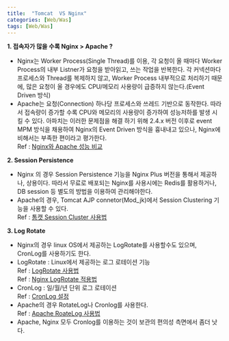 ```yaml
---
title:  "Tomcat  VS Nginx"
categories: [Web/Was]
tags: [Web/Was]
---
```


**1. 접속자가 많을 수록 Nginx > Apache ?**
- Nginx는 Worker Process(Single Thread)를 이용, 각 요청이 올 때마다 Worker Process의 내부 Listner가 요청을 받아읽고, 쓰는 작업을 반복한다.  각 커넥션마다 프로세스와 Thread를 복제하지 않고, Worker Process 내부적으로 처리하기 때문에, 많은 요청이 올 경우에도 CPU/메모리 사용량이 급증하지 않는다.(Event Driven 방식)   
- Apache는 요청(Connection) 하나당 프로세스와 쓰레드 기반으로 동작한다. 따라서 접속량이 증가할 수록 CPU와 메모리의 사용량이 증가하여 성능저하를 발생 시킬 수 있다.  아파치는 이러한 문제점을 해결 하기 위해 2.4.x 버전 이후로 event MPM 방식을 채용하여 Nginx의 Event Driven 방식을 흉내내고 있으나, Nginx에 비해서는 부족한 편이라고 평가한다.  
Ref : [Nginx와 Apache 성능 비교](http://blog.naver.com/PostView.nhn?blogId=tmondev&logNo=220737182315&redirect=Dlog&widgetTypeCall=true)  
 
**2. Session Persistence**  
- Nginx 의 경우 Session Persistence 기능을 Nginx Plus 버전을 통해서 제공하나, 상용이다. 따라서 무료로 배포되는 Nginx를 사용시에는 Redis를 활용하거나, DB session 등 별도의 방법을 이용하여 관리해야한다.  
- Apache의 경우, Tomcat AJP connetor(Mod_jk)에서 Session Clustering 기능을 사용할 수 있다.  
Ref : [톰캣 Session Cluster 사용법](http://sarc.io/index.php/tomcat/111-tomcat-session-cluster-1)  
 
**3. Log Rotate**  
- Nginx의 경우 linux OS에서 제공하는 LogRotate를 사용할수도 있으며, CronLog를 사용하기도 한다.  
- LogRotate : Linux에서 제공하는 로그 로테이션 기능  
Ref : [LogRotate 사용법](http://culturescrap.tistory.com/entry/logrotate-%EC%82%AC%EC%9A%A9%EB%B2%95%EB%A1%9C%EA%B7%B8-%EC%84%B8%EB%8C%80%EA%B4%80%EB%A6%AC)  
Ref : [Nginx LogRotate 적용법](http://www.galgulee.com/nginx-log-rotate-%EC%8B%9C%ED%82%A4%EA%B8%B0-logrotate-%EC%82%AC%EC%9A%A9/)  
- CronLog : 일/월/년 단위 로그 로테이션  
Ref : [CronLog 설정](http://egloos.zum.com/lukasy/v/2448406)
- Apache의 경우 RotateLog나 Cronlog를 사용한다.  
Ref : [Apache RoateLog 사용법](https://httpd.apache.org/docs/trunk/ko/programs/rotatelogs.html)
- Apache, Nginx 모두  Cronlog를 이용하는 것이 보관의 편의성 측면에서 좀더 낫다. 






